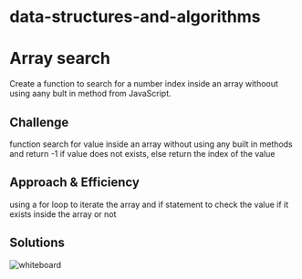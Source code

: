 # data-structures-and-algorithms

# Array search
Create a function to search for a number index inside an array withoout using aany bult in method from JavaScript.

## Challenge
function search for value inside an array without using any built in methods and return -1 if value does not exists, else return the index of the value

## Approach & Efficiency
using a for loop to  iterate the array and if statement to check the value if it exists inside the array or not

## Solutions
![whiteboard](https://github.com/waleedafifi-401-advanced-javascript/data-structures-and-algorithms/blob/master/assets/array-binary-search.jpg?raw=true)

